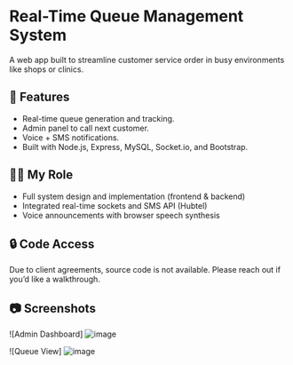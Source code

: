 
# Real-Time Queue Management System

A web app built to streamline customer service order in busy environments like shops or clinics.

## 🚀 Features
- Real-time queue generation and tracking.
- Admin panel to call next customer.
- Voice + SMS notifications.
- Built with Node.js, Express, MySQL, Socket.io, and Bootstrap.

## 👨‍💻 My Role
- Full system design and implementation (frontend & backend)
- Integrated real-time sockets and SMS API (Hubtel)
- Voice announcements with browser speech synthesis

## 🔒 Code Access
Due to client agreements, source code is not available. Please reach out if you’d like a walkthrough.

## 📷 Screenshots
![Admin Dashboard]
![image](https://github.com/user-attachments/assets/829196b5-4084-4a76-8d0f-17a6b42d26d3)


![Queue View]
![image](https://github.com/user-attachments/assets/fa6bbb06-2c4b-43aa-ac18-a88ca0c94ad8)


